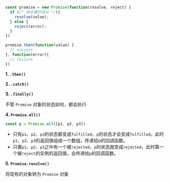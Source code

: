 ```javascript
const promise = new Promise(function(resolve, reject) {
  if (/* 异步操作成功 */){
    resolve(value);
  } else {
    reject(error);
  }
})

promise.then(function(value) {
  // success
}, function(error){
  // failure
})
```

**1. `.then()`**

**2. `.catch()`**

**3. `.finally()`**  

不管 `Promise` 对象的状态如何，都会执行

**4. `Promise.all()`**

```javascript
const p = Promise.all([p1, p2, p3])
```
- 只有`p1`、`p2`、`p3`的状态都变成`fulfilled`，`p`的状态才会变成`fulfilled`，此时`p1`、`p2`、`p3`的返回值组成一个数组，传递给p的回调函数。
- 只要`p1`、`p2`、`p3`之中有一个被`rejected`，`p`的状态就变成`rejected`，此时第一个被`reject`的实例的返回值，会传递给`p`的回调函数。

**5. `Promise.resolve()`**

将现有的对象转为 `Promise` 对象
